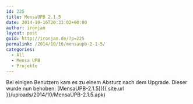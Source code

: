 ```yaml
---
id: 225
title: MensaUPB 2.1.5
date: 2014-10-16T20:33:02+00:00
author: ironjan
layout: post
guid: http://ironjan.de/?p=225
permalink: /2014/10/16/mensaupb-2-1-5/
categories:
  - All
  - Mensa UPB
  - Projekte
---
```

Bei einigen Benutzern kam es zu einem Absturz nach dem Upgrade. Dieser wurde nun behoben: [MensaUPB-2.1.5]({{ site.url }}/uploads/2014/10/MensaUPB-2.1.5.apk)